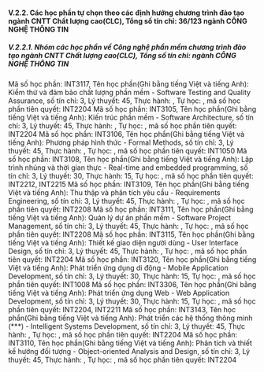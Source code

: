 #### V.2.2. Các học phần tự chọn theo các định hướng chương trình đào tạo ngành CNTT Chất lượng cao(CLC), Tổng số tín chỉ: 36/123 ngành CÔNG NGHỆ THÔNG TIN
##### V.2.2.1. Nhóm các học phần về Công nghệ phần mềm chương trình đào tạo ngành CNTT Chất lượng cao(CLC), Tổng số tín chỉ: ngành CÔNG NGHỆ THÔNG TIN
Mã số học phần: INT3117, Tên học phần(Ghi bằng tiếng Việt và tiếng Anh): Kiểm thử và đảm bảo chất lượng phần mềm - Software Testing and Quality Assurance, số tín chỉ: 3, Lý thuyết: 45, Thực hành: , Tự học: , mã số học phần tiên quyết: INT2204
Mã số học phần: INT3105, Tên học phần(Ghi bằng tiếng Việt và tiếng Anh): Kiến trúc phần mềm - Software Architecture, số tín chỉ: 3, Lý thuyết: 45, Thực hành: , Tự học: , mã số học phần tiên quyết: INT2204
Mã số học phần: INT3106, Tên học phần(Ghi bằng tiếng Việt và tiếng Anh): Phương pháp hình thức - Formal Methods, số tín chỉ: 3, Lý thuyết: 45, Thực hành: , Tự học: , mã số học phần tiên quyết: INT1050
Mã số học phần: INT3108, Tên học phần(Ghi bằng tiếng Việt và tiếng Anh): Lập trình nhúng và thời gian thực - Real-time and embedded programming, số tín chỉ: 3, Lý thuyết: 30, Thực hành: 15, Tự học: , mã số học phần tiên quyết: INT2212, INT2215
Mã số học phần: INT3109, Tên học phần(Ghi bằng tiếng Việt và tiếng Anh): Thu thập và phân tích yêu cầu - Requirements Engineering, số tín chỉ: 3, Lý thuyết: 45, Thực hành: , Tự học: , mã số học phần tiên quyết: INT2208
Mã số học phần: INT3111, Tên học phần(Ghi bằng tiếng Việt và tiếng Anh): Quản lý dự án phần mềm - Software Project Management, số tín chỉ: 3, Lý thuyết: 45, Thực hành: , Tự học: , mã số học phần tiên quyết: INT2208
Mã số học phần: INT3115, Tên học phần(Ghi bằng tiếng Việt và tiếng Anh): Thiết kế giao diện người dùng - User Interface Design, số tín chỉ: 3, Lý thuyết: 45, Thực hành: , Tự học: , mã số học phần tiên quyết: INT2204
Mã số học phần: INT3120, Tên học phần(Ghi bằng tiếng Việt và tiếng Anh): Phát triển ứng dụng di động  - Mobile Application Development, số tín chỉ: 3, Lý thuyết: 30, Thực hành: 15, Tự học: , mã số học phần tiên quyết: INT1008
Mã số học phần: INT3306, Tên học phần(Ghi bằng tiếng Việt và tiếng Anh): Phát triển ứng dụng Web  - Web Application Development, số tín chỉ: 3, Lý thuyết: 30, Thực hành: 15, Tự học: , mã số học phần tiên quyết: INT2204, INT2211
Mã số học phần: INT3143, Tên học phần(Ghi bằng tiếng Việt và tiếng Anh): Phát triển các hệ thống thông minh (***) - Intelligent Systems Development, số tín chỉ: 3, Lý thuyết: 45, Thực hành: , Tự học: , mã số học phần tiên quyết: INT2204
Mã số học phần: INT3110, Tên học phần(Ghi bằng tiếng Việt và tiếng Anh): Phân tích và thiết kế hướng đối tượng - Object-oriented Analysis and Design, số tín chỉ: 3, Lý thuyết: 45, Thực hành: , Tự học: , mã số học phần tiên quyết: INT2204
